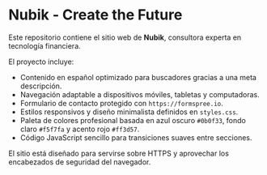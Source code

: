 # Nubik - Create the Future

Este repositorio contiene el sitio web de **Nubik**, consultora experta en tecnología financiera.

El proyecto incluye:

- Contenido en español optimizado para buscadores gracias a una meta descripción.
- Navegación adaptable a dispositivos móviles, tabletas y computadoras.
- Formulario de contacto protegido con `https://formspree.io`.
- Estilos responsivos y diseño minimalista definidos en `styles.css`.
- Paleta de colores profesional basada en azul oscuro `#0b0f33`, fondo claro `#f5f7fa` y acento rojo `#ff3d57`.
- Código JavaScript sencillo para transiciones suaves entre secciones.

El sitio está diseñado para servirse sobre HTTPS y aprovechar los encabezados de seguridad del navegador.
